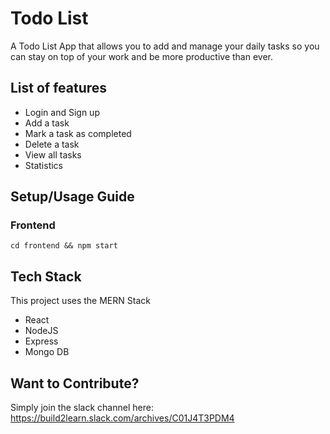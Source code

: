 # Todo List 

A Todo List App that allows you to add and manage your daily tasks so you can stay on top of your work and be more productive than ever.

## List of features
 * Login and Sign up
 * Add a task
 * Mark a task as completed
 * Delete a task
 * View all tasks
 * Statistics

## Setup/Usage Guide 

 ### Frontend
 ```cd frontend && npm start```

## Tech Stack

This project uses the MERN Stack

 * React
 * NodeJS
 * Express
 * Mongo DB

## Want to Contribute?

Simply join the slack channel here: https://build2learn.slack.com/archives/C01J4T3PDM4 




